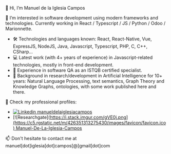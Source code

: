👋 Hi, I’m Manuel de la Iglesia Campos

👀 I’m interested in software development using modern frameworks and technologies. Currently working in React / Typescript / JS / Python / Odoo / Marionnette.
- 🛠️ Technologies and languages known: React, React-Native, Vue, ExpressJS, NodeJS, Java, Javascript, Typescript, PHP, C, C++, CSharp...
- 💻 Latest work (with 4+ years of experience) in Javascript-related technologies, mostly in front-end development.
- 🔎 Experience in software QA as an ISTQB certified specialist.
- 📖 Background in research/development in Artificial Intelligence for 10+ years: Natural Language Processing, text semantics, Graph Theory and Knowledge Graphs, ontologies, with some work published here and there.

🌱 Check my professional profiles:
- [![Linkedin](https://i.stack.imgur.com/gVE0j.png) manueldelaiglesiacampos](https://www.linkedin.com/in/manueldelaiglesiacampos)
- [![Researchgate]([https://i.stack.imgur.com/gVE0j.png](https://c5.rgstatic.net/m/426351313275430/images/favicon/favicon.ico) Manuel-De-La-Iglesia-Campos](https://www.researchgate.net/profile/Manuel-De-La-Iglesia-Campos)

📫 Don't hesitate to contact me at manuel[dot]iglesia[dot]campos[@]gmail[dot]com

<!---
manuel-delaiglesia/manuel-delaiglesia is a ✨ special ✨ repository because its `README.md` (this file) appears on your GitHub profile.
You can click the Preview link to take a look at your changes.
--->
